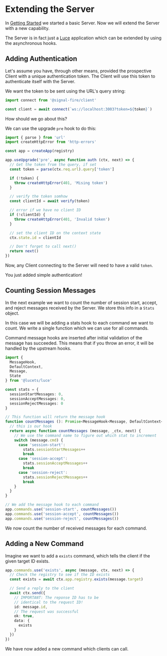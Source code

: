 # Extending the Server

In [Getting Started](./Getting-Started.md) we started
a basic Server. Now we will extend the Server with a new
capability.

The Server is in fact just a [Luce](https://github.com/lucets/luce) application
which can be extended by using the asynchronous hooks.

## Adding Authentication

Let's assume you have, through other means, provided
the prospective Client with a unique authentication
token. The Client will use this token to authenticate
itself with the Server.

We want the token to be sent using the URL's query string:

```typescript
import connect from '@signal-fire/client'

const client = await connect(`ws://localhost:3003?token=${token}`)
```

How should we go about this?

We can use the upgrade `pre` hook to do this:

```typescript
import { parse } from 'url'
import createHttpError from 'http-errors'

const app = createApp(registry)

app.useUpgrade('pre', async function auth (ctx, next) => {
  // Get the token from the query, if set
  const token = parse(ctx.req.url).query['token']

  if (!token) {
    throw createHttpError(401, 'Mising token')
  }

  // verify the token somhow
  const clientId = await verify(token)

  // error if we have no client ID
  if (!clientId) {
    throw createHttpError(401, 'Invalid token')
  }

  // set the client ID on the context state
  ctx.state.id = clientId

  // Don't forget to call next()
  return next()
})
```

Now, any Client connecting to the Server will need to
have a valid `token`.

You just added simple authentication!

## Counting Session Messages

In the next example we want to count the number of
session start, accept, and reject messages received
by the Server. We store this info in a `Stats` object.

In this case we will be adding a stats hook to each
command we want to count. We write a single function which
we can use for all commands.

Command message hooks are inserted after initial validation
of the message has succeeded. This means that if you throw
an error, it will be handled by the upstream hooks.

```typescript
import {
  MessageHook,
  DefaultContext,
  Message,
  State
} from '@lucets/luce'

const stats = {
  sessionStartMessages: 0,
  sessionAcceptMessages: 0,
  sessionRejectMessages: 0
}

// This function will return the message hook
function countMessages (): Promise<MessageHook<Message, DefaultContext<Message, State>>> {
  // this is our hook
  return async function countMessages (message, _ctx, next) {
    // We use the command name to figure out which stat to increment
    switch (message.cmd) {
      case 'session-start':
        stats.sessionStartMessages++
        break
      case 'session-accept':
        stats.sessionAcceptMessages++
        break
      case 'session-reject':
        stats.sessionRejectMessages++
        break
    }
  }
}

// We add the message hook to each command
app.commands.use('session-start', countMessages())
app.commands.use('session-accept', countMessages())
app.commands.use('session-reject', countMessages())
```

We now count the number of received messages for each command.

## Adding a New Command

Imagine we want to add a `exists` command, which tells the
client if the given target ID exists.

```typescript
app.commands.use('exists', async (message, ctx, next) => {
  // Check the registry to see if the ID exists
  const exists = await ctx.app.registry.exists(message.target)

  // Send a reply to the client
  await ctx.send({
    // IMPORTANT: The reponse ID has to be
    // identical to the request ID!
    id: message.id,
    // The request was successful
    ok: true,
    data: {
      exists
    }
  })
})
```

We have now added a new command which clients can call.
